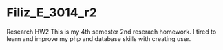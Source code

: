 # Filiz_E_3014_r2
Research HW2
This is my 4th semester 2nd reserach homework. I tired to learn and improve my php and database skills with creating user.

